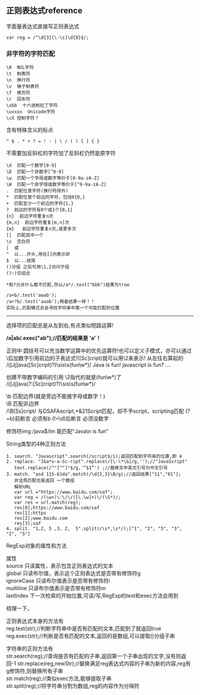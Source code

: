 ## 正则表达式reference  

字面量表达式直接写正则表达式  

	var reg = /^\d{3}[\-\s]\d{8}$/; 
### 非字符的字符匹配

	\0  NUL字符
	\t  制表符
	\n  换行符
	\v  锤子制表符
	\f  换页符
	\r  回车符
	\xbb  十六进制拉丁字符
	\uxxxx  Unicode字符 
	\cX	控制字符？

含有特殊含义的标点   

	^ $ . * + ? = ! : | \ / ( ) [ ] { } 

不需要加反斜杠的字符加了反斜杠仍然是原字符  

	\d  匹配一个数字[0-9]
	\D  匹配一个非数字[^0-9]
	\w  匹配一个字母或数字等价于[0-9a-zA-Z]
	\W  匹配一个非字母或数字等价于[^0-9a-zA-Z]
	.  匹配任意字符(换行符除外)
	*  匹配任意个前边的字符，包括0{0,}
	+  匹配至少一个前边的字符{1,}
	?  前边的字符有0个或1个{0,1}
	{n}  前边字符重复n次
	{m,n}  前边字符重复[m,n]次
	{m}   前边字符重复n次,或更多次
	[]  匹配其中一个
	\s  空白符
	|  或
	^  以...开头,用在[]内表示非
	$  以...结尾
	()分组 之后可用\1,2访问子组
	(?:)仅组合

	*和?允许什么都不匹配,所以/a*/.test("bbb")结果为true

	/a+b/.test('aaab');	
	/a+?b/.test('aaab');两者结果一样！！
	实际上,匹配模式总会寻找字符串中第一个可能匹配的位置
***
选择项的匹配总是从左到右,有点类似短路运算!

**/a|ab/.exec("ab");//匹配的结果是 'a'！**

正则中 圆括号可以充当数学运算中的优先运算符!也可以定义子模式，亦可以通过\后加数字引用前边的子表达式!([Sc]cript)就可以用\2来表示! 从左往右算起的  
/([Jj]ava([Sc]cript)?)\sis\s(fun\w*)/
Java is fun!
javascript is fun?
....

创建不带数字编码的引用  \2指代的就是(fun\w*)了  
/([Jj]ava(?:[Sc]cript)?)\sis\s(fun\w*)/

\b  匹配边界(就是旁边不能接字母或数字！)  
\B  匹配非边界  
/\B[Ss]cript/ 与DSAFAscript,*&21Script匹配，却不予script，scripting匹配
(?=b)前断言 必须有b
(!=\d)后断言 必须没数字


修饰符img
/java$/im 能匹配"Java\n is fun"  

String类型的4种正则方法 
 
	1. search. "Javascript".search(/script$/i);返回匹配到字符串的位置,即 4  
	2. replace. "J&a*v-a-Sc-ript".replace(/[\-\*\&]/g,'');//"JavaScript" 
	   text.replace(/^"[^"]"$/g,'“$1”') ;//替换文中英文引号为中文引号
	3. match. "asd 115-61da".match(/\d{2,3}\B/g);//返回结果["11","61"];
	   非全局匹配也是返回 一个数组
	   解析URL
	   var url ="https://www.baidu.com/saf";
	   var reg = /(\w+)\:\/\/([\.\w]+)\/(\S*)/;
	   var res = url.match(reg);
	   res[0];https://www.baidu.com/saf
	   res[1];https
	   res[2];www.baidu.com
       res[3];saf
	4. split. "1,2, 5 ,3, 2,  5".split(/\s*,\s*/);["1", "2", "5", "3", "2", "5"]  
	
RegExp对象的属性和方法  

属性  
source  只读属性，表示包含正则表达式的文本  
global  只读布尔值，表示这个正则表达式是否带有修饰符g  
ignoreCase  只读布尔值表示是否带有修饰符i  
multiline  只读布尔值表示是否带有修饰符m  
lastIndex  下一次检索的开始位置,可读/写,RegExp的test和exec方法会用到  
  
梳理一下，

正则表达式本身的方法有  
reg.test(str);//判断字符串中是否有匹配的文本,匹配到了就返回true  
reg.exec(str);//判断是否有匹配的文本,返回的是数组,可以提取()分组子串

字符串的正则方法有  
str.search(reg);//查询是否有匹配的子串,返回第一个子串出现的文字,没有则返回-1
str.replace(reg,newStr);//替换满足reg表达式内容的子串为新的内容,reg有g修饰符,则替换所有子串  
str.match(reg);//类似exec方法,能够提取子串  
str.split(reg);//将字符串分割为数组,reg的内容作为分隔符